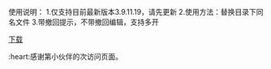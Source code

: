 使用说明：
1.仅支持目前最新版本3.9.11.19，请先更新
2.使用方法：替换目录下同名文件
3.带撤回提示，不带撤回编辑，支持多开


[下载](https://www.123pan.com/s/2CBtVv-ZoJrA.html)



<span id="busuanzi">
:heart:感谢第<span></span>小伙伴的<span></span>次访问页面。
</span>

<!-- ##{"script":"<script>document.getElementById('user-content-busuanzi').id='busuanzi_container_site_uv';busuanzi=document.getElementById('busuanzi_container_site_uv');busuanzi.style.display='none';busuanzi.childNodes[1].id='busuanzi_value_site_uv';busuanzi.childNodes[3].id='busuanzi_value_site_pv';</script><script async src='//busuanzi.ibruce.info/busuanzi/2.3/busuanzi.pure.mini.js'></script>","style":"<style>#busuanzi_value_site_uv{color:red}#busuanzi_value_site_pv{color:red}</style>"}## -->